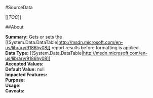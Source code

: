 #SourceData

[[_TOC_]]

##About

**Summary:** Gets or sets the [[System.Data.DataTable|http://msdn.microsoft.com/en-us/library/9186hy08]] report results before formatting is applied.  
**Data Type:** [[System.Data.DataTable|http://msdn.microsoft.com/en-us/library/9186hy08]]  
**Accepted Values:**   
**Default Value:** null  
**Impacted Features:**   
**Purpose:**   
**Usage:**   
**Caveats:**   

